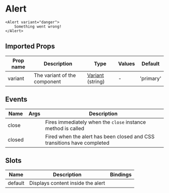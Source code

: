 # Alert

```vue
<Alert variant="danger">
    Something went wrong!
</Alert>
```

## Imported Props

| Prop name | Description                  | Type                                             | Values | Default   |
| --------- | ---------------------------- | ------------------------------------------------ | ------ | --------- |
| variant   | The variant of the component | [Variant](../../composables/useVariant) (string) | -      | 'primary' |

<!-- TODO Auto-generate based on type? -->

## Events

| Name   | Args | Description                                                             |
| ------ | ---- | ----------------------------------------------------------------------- |
| close  |      | Fires immediately when the `close` instance method is called            |
| closed |      | Fired when the alert has been closed and CSS transitions have completed |

## Slots

| Name    | Description                       | Bindings |
| ------- | --------------------------------- | -------- |
| default | Displays content inside the alert |          |
